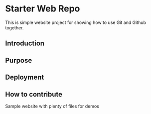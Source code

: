 # Starter Web Repo

This is simple website project for showing how to use Git and Github together.

## Introduction

## Purpose

## Deployment

## How to contribute

Sample website with plenty of files for demos